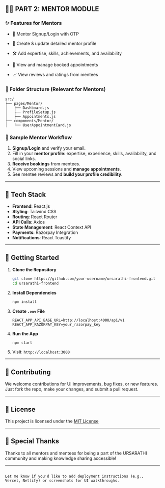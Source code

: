 
## 🧑‍🏫 PART 2: MENTOR MODULE

### ✨ Features for Mentors

- 🔐 Mentor Signup/Login with OTP

- 👤 Create & update detailed mentor profile
- 🛠 Add expertise, skills, achievements, and availability
- 📆 View and manage booked appointments
- 📈 View reviews and ratings from mentees

### 📂 Folder Structure (Relevant for Mentors)

```
src/
├── pages/Mentor/
│   ├── Dashboard.js
│   ├── ProfileSetup.js
│   ├── Appointments.js
├── components/Mentor/
│   └── UserAppointmentCard.js
```

### 🧪 Sample Mentor Workflow

1. **Signup/Login** and verify your email.
2. Fill in your **mentor profile**: expertise, experience, skills, availability, and social links.
3. **Receive bookings** from mentees.
4. View upcoming sessions and **manage appointments**.
5. See mentee reviews and **build your profile credibility**.

---

## 🔧 Tech Stack

- **Frontend**: React.js
- **Styling**: Tailwind CSS
- **Routing**: React Router
- **API Calls**: Axios
- **State Management**: React Context API
- **Payments**: Razorpay Integration
- **Notifications**: React Toastify

---

## 🚀 Getting Started

1. **Clone the Repository**
   ```bash
   git clone https://github.com/your-username/ursarathi-frontend.git
   cd ursarathi-frontend
   ```

2. **Install Dependencies**
   ```bash
   npm install
   ```

3. **Create `.env` File**
   ```env
   REACT_APP_API_BASE_URL=http://localhost:4000/api/v1
   REACT_APP_RAZORPAY_KEY=your_razorpay_key
   ```

4. **Run the App**
   ```bash
   npm start
   ```

5. Visit: `http://localhost:3000`

---

## 🤝 Contributing

We welcome contributions for UI improvements, bug fixes, or new features. Just fork the repo, make your changes, and submit a pull request.

---

## 📜 License

This project is licensed under the [MIT License](LICENSE)

---

## 🙌 Special Thanks

Thanks to all mentors and mentees for being a part of the URSARATHI community and making knowledge sharing accessible!

---
```

Let me know if you'd like to add deployment instructions (e.g., Vercel, Netlify) or screenshots for UI walkthroughs.